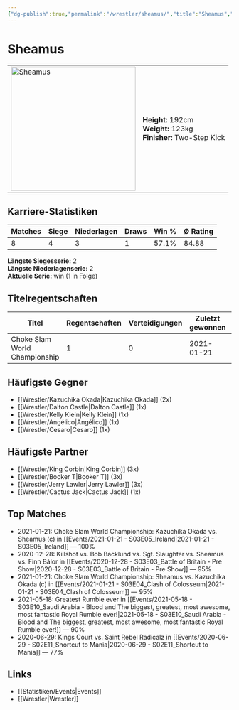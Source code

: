 ```yaml
---
{"dg-publish":true,"permalink":"/wrestler/sheamus/","title":"Sheamus","tags":["wrestler"],"noteIcon":""}
---
```



# Sheamus

<table>
        <tr>
        <td><img src="https://github.com/CptSpaulding1980/choke-slam-wrestling/releases/download/images/Sheamus.png" width="280" alt="Sheamus"></td>
        <td>
        <b>Height:</b> 192cm<br>
        <b>Weight:</b> 123kg<br>
        <b>Finisher:</b> Two-Step Kick<br>
        </td>
        </tr>
        </table>
        
## Karriere-Statistiken

| Matches | Siege | Niederlagen | Draws | Win % | Ø Rating |
|---------|-------|-------------|-------|-------|-----------|
| 8 | 4 | 3 | 1 | 57.1% | 84.88 |

**Längste Siegesserie:** 2<br>**Längste Niederlagenserie:** 2<br>**Aktuelle Serie:** win (1 in Folge)

## Titelregentschaften
| Titel | Regentschaften | Verteidigungen | Zuletzt gewonnen | Aktuell |
|-------|---------------|----------------|------------------|---------|
| Choke Slam World Championship | 1 | 0 | 2021-01-21 |  |


## Häufigste Gegner
- [[Wrestler/Kazuchika Okada\|Kazuchika Okada]] (2x)
- [[Wrestler/Dalton Castle\|Dalton Castle]] (1x)
- [[Wrestler/Kelly Klein\|Kelly Klein]] (1x)
- [[Wrestler/Angélico\|Angélico]] (1x)
- [[Wrestler/Cesaro\|Cesaro]] (1x)

## Häufigste Partner
- [[Wrestler/King Corbin\|King Corbin]] (3x)
- [[Wrestler/Booker T\|Booker T]] (3x)
- [[Wrestler/Jerry Lawler\|Jerry Lawler]] (3x)
- [[Wrestler/Cactus Jack\|Cactus Jack]] (1x)

## Top Matches
- 2021-01-21: Choke Slam World Championship: Kazuchika Okada vs. Sheamus (c) in [[Events/2021-01-21 - S03E05_Ireland\|2021-01-21 - S03E05_Ireland]] — 100%
- 2020-12-28: Killshot vs. Bob Backlund vs. Sgt. Slaughter vs. Sheamus  vs. Finn Bálor in [[Events/2020-12-28 - S03E03_Battle of Britain - Pre Show\|2020-12-28 - S03E03_Battle of Britain - Pre Show]] — 95%
- 2021-01-21: Choke Slam World Championship: Sheamus  vs. Kazuchika Okada (c) in [[Events/2021-01-21 - S03E04_Clash of Colosseum\|2021-01-21 - S03E04_Clash of Colosseum]] — 95%
- 2021-05-18: Greatest Rumble ever in [[Events/2021-05-18 - S03E10_Saudi Arabia - Blood and The biggest, greatest, most awesome, most fantastic Royal Rumble ever!\|2021-05-18 - S03E10_Saudi Arabia - Blood and The biggest, greatest, most awesome, most fantastic Royal Rumble ever!]] — 90%
- 2020-06-29: Kings Court vs. Saint Rebel Radicalz in [[Events/2020-06-29 - S02E11_Shortcut to Mania\|2020-06-29 - S02E11_Shortcut to Mania]] — 77%

## Links
- [[Statistiken/Events\|Events]]
- [[Wrestler\|Wrestler]]
